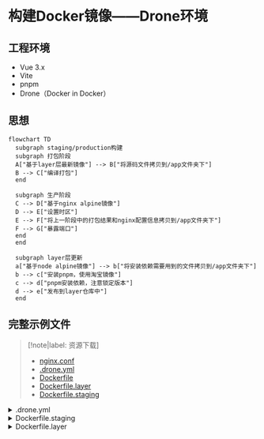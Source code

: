 # 构建Docker镜像——Drone环境

## 工程环境

* Vue 3.x
* Vite
* pnpm
* Drone（Docker in Docker）

## 思想

```mermaid
flowchart TD
  subgraph staging/production构建
  subgraph 打包阶段
  A["基于layer层最新镜像"] --> B["将源码文件拷贝到/app文件夹下"]
  B --> C["编译打包"]
  end

  subgraph 生产阶段
  C --> D["基于nginx alpine镜像"]
  D --> E["设置时区"]
  E --> F["将上一阶段中的打包结果和nginx配置信息拷贝到/app文件夹下"]
  F --> G["暴露端口"]
  end
  end

  subgraph layer层更新
  a["基于node alpine镜像"] --> b["将安装依赖需要用到的文件拷贝到/app文件夹下"]
  b --> c["安装pnpm，使用淘宝镜像"]
  c --> d["pnpm安装依赖，注意锁定版本"]
  d --> e["发布到layer仓库中"]
  end
```

## 完整示例文件

> [!note|label: 资源下载]
> - <a href="/Web/Vue3/容器镜像篇/构建Docker镜像Drone/assets/files/nginx.conf" download="nginx.conf">nginx.conf</a>
> - <a href="/Web/Vue3/容器镜像篇/构建Docker镜像Drone/assets/files/.drone.yml" download=".drone.yml">.drone.yml</a>
> - <a href="/Web/Vue3/容器镜像篇/构建Docker镜像Drone/assets/files/Dockerfile" download="Dockerfile">Dockerfile</a>
> - <a href="/Web/Vue3/容器镜像篇/构建Docker镜像Drone/assets/files/Dockerfile.layer" download="Dockerfile.layer">Dockerfile.layer</a>
> - <a href="/Web/Vue3/容器镜像篇/构建Docker镜像Drone/assets/files/Dockerfile.staging" download="Dockerfile.staging">Dockerfile.staging</a>

<details>
<summary>.drone.yml</summary>

```yaml
---
kind: pipeline
type: docker
name: staging deploy

steps:
  - name: auto tag
    image: alpine:3.15.0
    commands:
      - echo VITE_VERSION=staging >> .env.staging
      - echo VITE_VERSION_TIME=`date '+%Y-%m-%d %H:%M:%S'` >> .env.staging

  - name: build
    image: docker:dind
    volumes:
      - name: dockersock
        path: /var/run/docker.sock
    commands:
      - docker build -f Dockerfile.staging --no-cache -t xxx:staging .
      - docker tag xxx:staging registry.cn-hangzhou.aliyuncs.com/xxx/xxx:staging
      - docker push registry.cn-hangzhou.aliyuncs.com/xxx/xxx:staging

volumes:
  - name: dockersock
    host:
      path: /var/run/docker.sock

trigger:
  event:
    - push
  branch:
    - master
---
kind: pipeline
type: docker
name: production deploy

steps:
  - name: build
    image: docker:dind
    volumes:
      - name: dockersock
        path: /var/run/docker.sock
    commands:
      - docker build --no-cache -t xxx:`echo ${DRONE_TAG##v}` .
      - docker tag xxx:`echo ${DRONE_TAG##v}` registry.cn-hangzhou.aliyuncs.com/xxx/xxx:`echo ${DRONE_TAG##v}`
      - docker push registry.cn-hangzhou.aliyuncs.com/xxx/xxx:`echo ${DRONE_TAG##v}`
      - docker tag registry.cn-hangzhou.aliyuncs.com/xxx/xxx:`echo ${DRONE_TAG##v}` registry.cn-hangzhou.aliyuncs.com/xxx/xxx:latest
      - docker push registry.cn-hangzhou.aliyuncs.com/xxx/xxx:latest

volumes:
  - name: dockersock
    host:
      path: /var/run/docker.sock

trigger:
  event:
    - tag
---
kind: pipeline
type: docker
name: layer build

steps:
  - name: build
    image: docker:dind
    volumes:
      - name: dockersock
        path: /var/run/docker.sock
    commands:
      - docker build -f Dockerfile.layer --no-cache -t xxx:latest .
      - docker tag xxx:latest registry.cn-hangzhou.aliyuncs.com/xxx-layer/xxx:latest
      - docker push registry.cn-hangzhou.aliyuncs.com/xxx-layer/xxx:latest

volumes:
  - name: dockersock
    host:
      path: /var/run/docker.sock

trigger:
  event:
    - push
  branch:
    - layer
```

</details>

<details>
<summary>Dockerfile.staging</summary>

```dockerfile
# Stage 1
FROM registry.cn-hangzhou.aliyuncs.com/xxx/xxx:latest as builder

WORKDIR /app

COPY .env.staging .
COPY public public
COPY src src
COPY index.html .
COPY nginx.conf .

RUN pnpm build:staging

# Stage 2
FROM nginx:1.20.2-alpine as prod

LABEL maintainer="Iric<iricbing@gmail.com>"

WORKDIR /app

# 设置时区
RUN echo "Asia/Shanghai" > /etc/timezone && ln -sf /usr/share/zoneinfo/Asia/Shanghai /etc/localtime 

COPY --from=builder /app/dist ./dist
COPY --from=builder /app/nginx.conf /etc/nginx/conf.d/default.conf

EXPOSE 80
```

</details>

<details>
<summary>Dockerfile.layer</summary>

```dockerfile
# Stage 1
FROM node:16.14.2-alpine

WORKDIR /app

COPY .npmrc .
COPY package.json .
COPY pnpm-lock.yaml .
COPY tsconfig.json .
COPY tsconfig.node.json .
COPY vite.config.ts .
COPY .eslintignore .
COPY .eslintrc.js .
COPY .prettierrc.js .
COPY .browserslistrc .

RUN npm i pnpm -g --registry=http://registry.npmmirror.com
RUN pnpm i --frozen-lockfile --ignore-scripts
```

</details>
